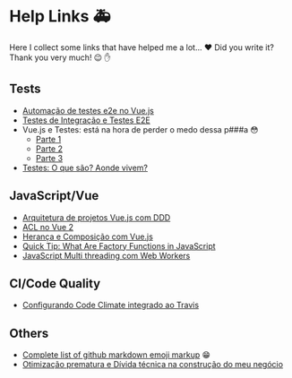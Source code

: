 # Help Links :ambulance:
Here I collect some links that have helped me a lot... :heart: Did you write it? Thank you very much! :wink: :hand:

## Tests
* [Automação de testes e2e no Vue.js](http://vuejs-brasil.com.br/testes-e2e-no-vue-js/)
* [Testes de Integração e Testes E2E](https://github.com/frontendbr/forum/issues/65)
* Vue.js e Testes: está na hora de perder o medo dessa p###a :flushed:
  * [Parte 1](https://www.youtube.com/watch?v=aYXRTin4FYU)
  * [Parte 2](https://www.youtube.com/watch?v=p_W7n48wJOY)
  * [Parte 3](https://www.youtube.com/watch?v=OS7T_5_sqYY)
* [Testes: O que são? Aonde vivem?](https://medium.com/trainingcenter/testes-o-que-s%C3%A3o-aonde-vivem-4b8dfe12269e)
  
## JavaScript/Vue
* [Arquitetura de projetos Vue.js com DDD](https://blog.codecasts.com.br/arquitetura-de-projetos-vue-js-com-ddd-a2bc26817793)
* [ACL no Vue 2](http://vuejs-brasil.com.br/acl-vue/)
* [Herança e Composição com Vue.js](https://blog.codecasts.com.br/arquitetura-de-projetos-vue-js-com-ddd-a2bc26817793)
* [Quick Tip: What Are Factory Functions in JavaScript](https://www.sitepoint.com/factory-functions-javascript/)
* [JavaScript Multi threading com Web Workers](https://braziljs.org/blog/javascript-multi-threading-com-web-workers-2/)

## CI/Code Quality
* [Configurando Code Climate integrado ao Travis](http://brunozrk.github.io/codeclimate/2015/04/19/configurando-codeclimate-integrado-ao-travis.html)

## Others
* [Complete list of github markdown emoji markup](https://gist.github.com/rxaviers/7360908) :grin:
* [Otimização prematura e Dívida técnica na construção do meu negócio](https://medium.com/trainingcenter/otimiza%C3%A7%C3%A3o-prematura-e-d%C3%ADvida-t%C3%A9cnica-na-constru%C3%A7%C3%A3o-do-meu-neg%C3%B3cio-49386e5b3260)
  
  
